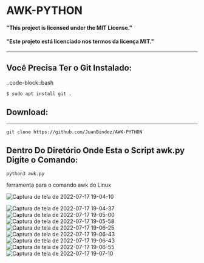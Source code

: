 # AWK-PYTHON

#### "This project is licensed under the MIT License."
#### "Este projeto está licenciado nos termos da licença MIT."
------------

## Você Precisa Ter o Git Instalado:

..code-block::bash

    $ sudo apt install git .

## Download:
------------

`git clone https://github.com/JuanBindez/AWK-PYTHON`

## Dentro Do Diretório Onde Esta o Script awk.py Digite o Comando:

`python3 awk.py`

ferramenta para o comando awk do Linux

![Captura de tela de 2022-07-17 19-04-10](https://user-images.githubusercontent.com/79322362/179426621-975ffda0-73f2-48fb-960f-daed3ca0493f.png)

![Captura de tela de 2022-07-17 19-04-37](https://user-images.githubusercontent.com/79322362/179426626-ed6d9b20-584d-426a-b78f-ec184eff09a5.png)
![Captura de tela de 2022-07-17 19-05-00](https://user-images.githubusercontent.com/79322362/179426628-69433f6d-b0a1-4dd9-bf6d-91b9821e6109.png)
![Captura de tela de 2022-07-17 19-05-58](https://user-images.githubusercontent.com/79322362/179426631-ac9d1946-1122-4026-b4db-b7759ab98304.png)
![Captura de tela de 2022-07-17 19-06-25](https://user-images.githubusercontent.com/79322362/179426632-24c9090e-69cb-4b57-9984-81ba592b6412.png)
![Captura de tela de 2022-07-17 19-06-43](https://user-images.githubusercontent.com/79322362/179426633-e05c6322-510d-40b7-b8f3-1169decdd806.png)
![Captura de tela de 2022-07-17 19-06-43](https://user-images.githubusercontent.com/79322362/179426651-6abd83fc-ae4a-43f5-9912-bff93f55fa00.png)
![Captura de tela de 2022-07-17 19-06-55](https://user-images.githubusercontent.com/79322362/179426654-7d141dc2-9efb-4456-82b2-9a321b9963de.png)
![Captura de tela de 2022-07-17 19-07-10](https://user-images.githubusercontent.com/79322362/179426657-f2e56987-1ee5-4ef9-9788-e715c062f111.png)





